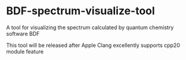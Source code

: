 # BDF-spectrum-visualize-tool
A tool for visualizing the spectrum calculated by quantum chemistry software BDF

This tool will be released after Apple Clang excellently supports cpp20 module feature
